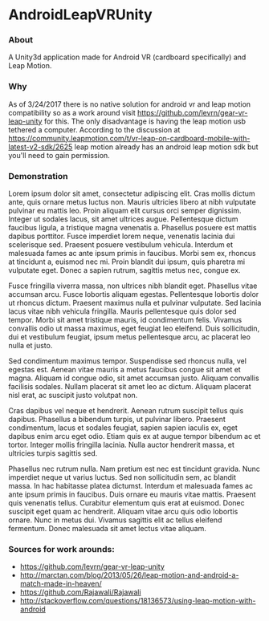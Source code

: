 # AndroidLeapVRUnity
### About
A Unity3d application made for Android VR (cardboard specifically) and Leap Motion.

### Why
As of 3/24/2017 there is no native solution for android vr and leap motion compatibility so as a work around visit https://github.com/levrn/gear-vr-leap-unity for this. The only disadvantage is having the leap motion usb tethered a computer.
According to the discussion at https://community.leapmotion.com/t/vr-leap-on-cardboard-mobile-with-latest-v2-sdk/2625 leap motion already has an android leap motion sdk but you'll need to gain permission.

### Demonstration
Lorem ipsum dolor sit amet, consectetur adipiscing elit. Cras mollis dictum ante, quis ornare metus luctus non. Mauris ultricies libero at nibh vulputate pulvinar eu mattis leo. Proin aliquam elit cursus orci semper dignissim. Integer ut sodales lacus, sit amet ultrices augue. Pellentesque dictum faucibus ligula, a tristique magna venenatis a. Phasellus posuere est mattis dapibus porttitor. Fusce imperdiet lorem neque, venenatis lacinia dui scelerisque sed. Praesent posuere vestibulum vehicula. Interdum et malesuada fames ac ante ipsum primis in faucibus. Morbi sem ex, rhoncus at tincidunt a, euismod nec mi. Proin blandit dui ipsum, quis pharetra mi vulputate eget. Donec a sapien rutrum, sagittis metus nec, congue ex.

Fusce fringilla viverra massa, non ultrices nibh blandit eget. Phasellus vitae accumsan arcu. Fusce lobortis aliquam egestas. Pellentesque lobortis dolor ut rhoncus dictum. Praesent maximus nulla et pulvinar vulputate. Sed lacinia lacus vitae nibh vehicula fringilla. Mauris pellentesque quis dolor sed tempor. Morbi sit amet tristique mauris, id condimentum felis. Vivamus convallis odio ut massa maximus, eget feugiat leo eleifend. Duis sollicitudin, dui et vestibulum feugiat, ipsum metus pellentesque arcu, ac placerat leo nulla et justo.

Sed condimentum maximus tempor. Suspendisse sed rhoncus nulla, vel egestas est. Aenean vitae mauris a metus faucibus congue sit amet et magna. Aliquam id congue odio, sit amet accumsan justo. Aliquam convallis facilisis sodales. Nullam placerat sit amet leo ac dictum. Aliquam placerat nisl erat, ac suscipit justo volutpat non.

Cras dapibus vel neque et hendrerit. Aenean rutrum suscipit tellus quis dapibus. Phasellus a bibendum turpis, ut pulvinar libero. Praesent condimentum, lacus et sodales feugiat, sapien sapien iaculis ex, eget dapibus enim arcu eget odio. Etiam quis ex at augue tempor bibendum ac et tortor. Integer mollis fringilla lacinia. Nulla auctor hendrerit massa, et ultricies turpis sagittis sed.

Phasellus nec rutrum nulla. Nam pretium est nec est tincidunt gravida. Nunc imperdiet neque ut varius luctus. Sed non sollicitudin sem, ac blandit massa. In hac habitasse platea dictumst. Interdum et malesuada fames ac ante ipsum primis in faucibus. Duis ornare eu mauris vitae mattis. Praesent quis venenatis tellus. Curabitur elementum quis erat at euismod. Donec suscipit eget quam ac hendrerit. Aliquam vitae arcu quis odio lobortis ornare. Nunc in metus dui. Vivamus sagittis elit ac tellus eleifend fermentum. Donec malesuada sit amet lectus vitae aliquam. 

### Sources for work arounds:
* https://github.com/levrn/gear-vr-leap-unity
* http://marctan.com/blog/2013/05/26/leap-motion-and-android-a-match-made-in-heaven/
* https://github.com/Rajawali/Rajawali
* http://stackoverflow.com/questions/18136573/using-leap-motion-with-android

